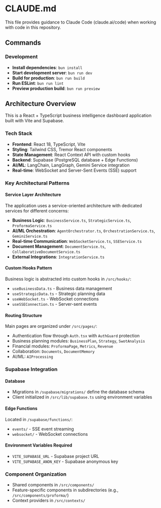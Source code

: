 # CLAUDE.md

This file provides guidance to Claude Code (claude.ai/code) when working with code in this repository.

## Commands

### Development
- **Install dependencies**: `bun install`
- **Start development server**: `bun run dev`
- **Build for production**: `bun run build`
- **Run ESLint**: `bun run lint`
- **Preview production build**: `bun run preview`

## Architecture Overview

This is a React + TypeScript business intelligence dashboard application built with Vite and Supabase.

### Tech Stack
- **Frontend**: React 18, TypeScript, Vite
- **Styling**: Tailwind CSS, Tremor React components
- **State Management**: React Context API with custom hooks
- **Backend**: Supabase (PostgreSQL database + Edge Functions)
- **AI/ML**: LangChain, LangGraph, Gemini Service integration
- **Real-time**: WebSocket and Server-Sent Events (SSE) support

### Key Architectural Patterns

#### Service Layer Architecture
The application uses a service-oriented architecture with dedicated services for different concerns:
- **Business Logic**: `BusinessService.ts`, `StrategicService.ts`, `ProformaService.ts`
- **AI/ML Orchestration**: `AgentOrchestrator.ts`, `OrchestrationService.ts`, `GeminiService.ts`
- **Real-time Communication**: `WebSocketService.ts`, `SSEService.ts`
- **Document Management**: `DocumentService.ts`, `CollaborativeDocumentService.ts`
- **External Integrations**: `IntegrationService.ts`

#### Custom Hooks Pattern
Business logic is abstracted into custom hooks in `/src/hooks/`:
- `useBusinessData.ts` - Business data management
- `useStrategicData.ts` - Strategic planning data
- `useWebSocket.ts` - WebSocket connections
- `useSSEConnection.ts` - Server-sent events

#### Routing Structure
Main pages are organized under `/src/pages/`:
- Authentication flow through `Auth.tsx` with `AuthGuard` protection
- Business planning modules: `BusinessPlan`, `Strategy`, `SwotAnalysis`
- Financial modules: `ProformaPage`, `Metrics`, `Revenue`
- Collaboration: `Documents`, `DocumentMemory`
- AI/ML: `AIProcessing`

### Supabase Integration

#### Database
- Migrations in `/supabase/migrations/` define the database schema
- Client initialized in `/src/lib/supabase.ts` using environment variables

#### Edge Functions
Located in `/supabase/functions/`:
- `events/` - SSE event streaming
- `websocket/` - WebSocket connections

#### Environment Variables Required
- `VITE_SUPABASE_URL` - Supabase project URL
- `VITE_SUPABASE_ANON_KEY` - Supabase anonymous key

### Component Organization
- Shared components in `/src/components/`
- Feature-specific components in subdirectories (e.g., `/src/components/proforma/`)
- Context providers in `/src/contexts/`